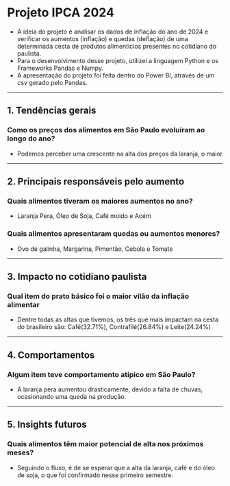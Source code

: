 # Projeto IPCA 2024

- A ideia do projeto é analisar os dados de inflação do ano de 2024 e verificar os aumentos (inflação) e quedas (deflação)
  de uma determinada cesta de produtos alimenticios presentes no cotidiano do paulista.
- Para o desenvolvimento desse projeto, utilizei a linguagem Python e os Frameworks Pandas e Numpy.
- A apresentação do projeto foi feita dentro do Power BI, através de um csv gerado pelo Pandas.

----------------------------------------------------------------------------------

## 1. Tendências gerais
### Como os preços dos alimentos em São Paulo evoluíram ao longo do ano?
- Podemos perceber uma crescente na alta dos preços da laranja, o maior 

----------------------------------------------------------------------------------

## 2. Principais responsáveis pelo aumento
### Quais alimentos tiveram os maiores aumentos no ano?
- Laranja Pera, Óleo de Soja, Café moido e Acém

### Quais alimentos apresentaram quedas ou aumentos menores?
- Ovo de galinha, Margarina, Pimentão, Cebola e Tomate

----------------------------------------------------------------------------------

## 3. Impacto no cotidiano paulista
### Qual item do prato básico foi o maior vilão da inflação alimentar
- Dentre todas as altas que tivemos, os três que mais impactam na cesta do brasileiro são: Café(32.71%), Contrafilé(26.84%) e Leite(24.24%)

----------------------------------------------------------------------------------

## 4. Comportamentos
### Algum item teve comportamento atípico em São Paulo?
- A laranja pera aumentou drasticamente, devido a falta de chuvas, ocasionando uma queda na produção.

----------------------------------------------------------------------------------

## 5. Insights futuros
### Quais alimentos têm maior potencial de alta nos próximos meses?
- Seguindo o fluxo, é de se esperar que a alta da laranja, café e do óleo de soja, o que foi confirmado nesse primeiro semestre.
